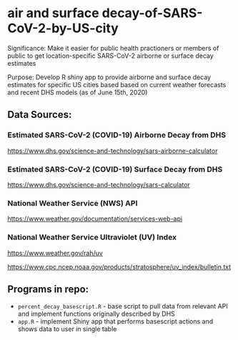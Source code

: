 # air and surface decay-of-SARS-CoV-2-by-US-city
Significance: Make it easier for public health practioners or members of public to get location-specific SARS-CoV-2 airborne or surface decay estimates

Purpose: Develop R shiny app to provide airborne and surface decay estimates for specific US cities based based on current weather forecasts and recent DHS models (as of June 15th, 2020)

## Data Sources:
### Estimated SARS-CoV-2 (COVID-19) Airborne Decay from DHS
https://www.dhs.gov/science-and-technology/sars-airborne-calculator
### Estimated SARS-CoV-2 (COVID-19) Surface Decay from DHS
https://www.dhs.gov/science-and-technology/sars-calculator
### National Weather Service (NWS) API
https://www.weather.gov/documentation/services-web-api
### National Weather Service Ultraviolet (UV) Index 
https://www.weather.gov/rah/uv

https://www.cpc.ncep.noaa.gov/products/stratosphere/uv_index/bulletin.txt

## Programs in repo:
* `percent_decay_basescript.R` - base script to pull data from relevant API and implement functions originally described by DHS
* `app.R` - implement Shiny app that performs basescript actions and shows data to user in single table
